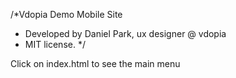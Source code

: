 /*Vdopia Demo Mobile Site
* Developed by Daniel Park, ux designer @ vdopia
* MIT license.
*/

Click on index.html to see the main menu


